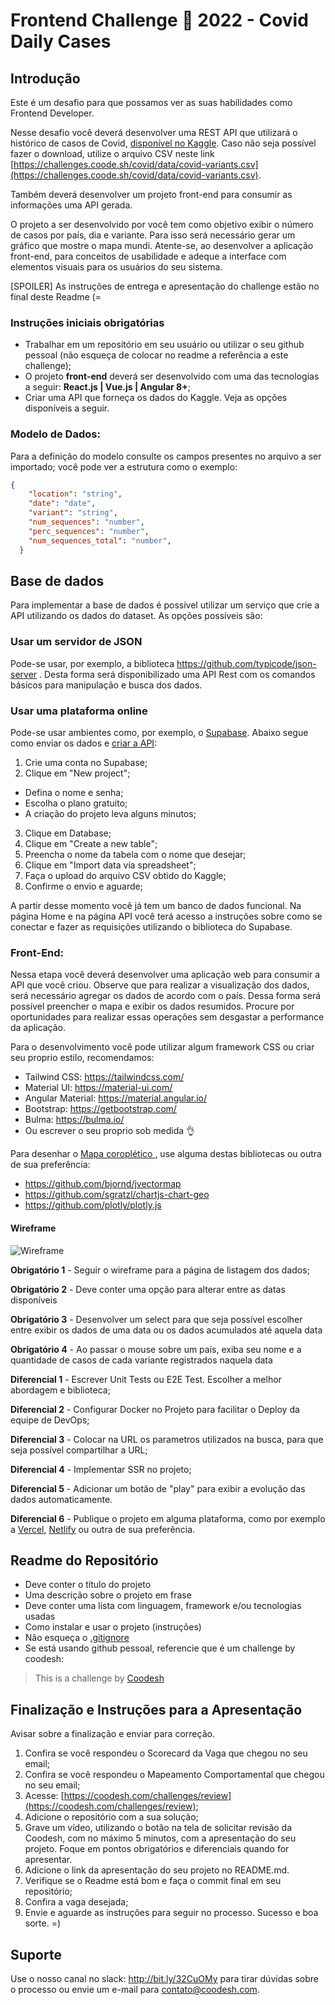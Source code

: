 # Frontend Challenge 🏅 2022 - Covid Daily Cases

## Introdução

Este é um desafio para que possamos ver as suas habilidades como Frontend Developer.

Nesse desafio você deverá desenvolver uma REST API que utilizará o histórico de casos de Covid, [disponível no Kaggle](https://www.kaggle.com/yamqwe/omicron-covid19-variant-daily-cases). Caso não seja possível fazer o download, utilize o arquivo CSV neste link [https://challenges.coode.sh/covid/data/covid-variants.csv](https://challenges.coode.sh/covid/data/covid-variants.csv).

Também deverá desenvolver um projeto front-end para consumir as informações uma API gerada.

O projeto a ser desenvolvido por você tem como objetivo exibir o número de casos por país, dia e variante. Para isso será necessário gerar um gráfico que mostre o mapa mundi. Atente-se, ao desenvolver a aplicação front-end, para conceitos de usabilidade e adeque a interface com elementos visuais para os usuários do seu sistema.

[SPOILER] As instruções de entrega e apresentação do challenge estão no final deste Readme (=

### Instruções iniciais obrigatórias

- Trabalhar em um repositório em seu usuário ou utilizar o seu github pessoal (não esqueça de colocar no readme a referência a este challenge);
- O projeto **front-end** deverá ser desenvolvido com uma das tecnologias a seguir: **React.js | Vue.js | Angular 8+**;
- Criar uma API que forneça os dados do Kaggle. Veja as opções disponíveis a seguir. 

### Modelo de Dados:

Para a definição do modelo consulte os campos presentes no arquivo a ser importado; você pode ver a estrutura como o exemplo:

```json
{
    "location": "string",
    "date": "date",
    "variant": "string",
    "num_sequences": "number",
    "perc_sequences": "number",
    "num_sequences_total": "number",
  }
```

## Base de dados
Para implementar a base de dados é possível utilizar um serviço que crie a API utilizando os dados do dataset. As opções possíveis são:

### Usar um servidor de JSON
Pode-se usar, por exemplo, a biblioteca https://github.com/typicode/json-server . Desta forma será disponibilizado uma API Rest com os comandos básicos para manipulação e busca dos dados.

### Usar uma plataforma online
Pode-se usar ambientes como, por exemplo, o [Supabase](https://app.supabase.io/). Abaixo segue como enviar os dados e [criar a API](https://supabase.com/docs/guides/api):

1. Crie uma conta no Supabase;
2. Clique em "New project";

- Defina o nome e senha;
- Escolha o plano gratuito;
- A criação do projeto leva alguns minutos;

3. Clique em Database;
4. Clique em "Create a new table";
5. Preencha o nome da tabela com o nome que desejar;
6. Clique em "Import data via spreadsheet";
7. Faça o upload do arquivo CSV obtido do Kaggle;
8. Confirme o envio e aguarde;

A partir desse momento você já tem um banco de dados funcional. Na página Home e na página API você terá acesso a instruções sobre como se conectar e fazer as requisições utilizando o biblioteca do Supabase.


### Front-End:

Nessa etapa você deverá desenvolver uma aplicação web para consumir a API que você criou. Observe que para realizar a visualização dos dados, será necessário agregar os dados de acordo com o país. Dessa forma será possível preencher o mapa e exibir os dados resumidos. Procure por oportunidades para realizar essas operações sem desgastar a performance da aplicação.

Para o desenvolvimento você pode utilizar algum framework CSS ou criar seu proprio estilo, recomendamos:
- Tailwind CSS: https://tailwindcss.com/
- Material UI: https://material-ui.com/
- Angular Material: https://material.angular.io/
- Bootstrap: https://getbootstrap.com/
- Bulma: https://bulma.io/
- Ou escrever o seu proprio sob medida 👌

Para desenhar o [Mapa coroplético
](https://pt.wikipedia.org/wiki/Mapa_coropl%C3%A9tico), use alguma destas bibliotecas ou outra de sua preferência:
- https://github.com/bjornd/jvectormap
- https://github.com/sgratzl/chartjs-chart-geo
- https://github.com/plotly/plotly.js

#### Wireframe

![Wireframe](./img/wireframe.jpg)  

**Obrigatório 1** - Seguir o wireframe para a página de listagem dos dados;

**Obrigatório 2** - Deve conter uma opção para alterar entre as datas disponíveis

**Obrigatório 3** - Desenvolver um select para que seja possível escolher entre exibir os dados de uma data ou os dados acumulados até aquela data

**Obrigatório 4** - Ao passar o mouse sobre um país, exiba seu nome e a quantidade de casos de cada variante registrados naquela data

**Diferencial 1** - Escrever Unit Tests ou E2E Test. Escolher a melhor abordagem e biblioteca;

**Diferencial 2** - Configurar Docker no Projeto para facilitar o Deploy da equipe de DevOps;

**Diferencial 3** - Colocar na URL os parametros utilizados na busca, para que seja possível compartilhar a URL;

**Diferencial 4** - Implementar SSR no projeto;

**Diferencial 5** - Adicionar um botão de "play" para exibir a evolução das dados automaticamente.

**Diferencial 6** - Publique o projeto em alguma plataforma, como por exemplo a [Vercel](https://vercel.com/), [Netlify](https://www.netlify.com/) ou outra de sua preferência.

## Readme do Repositório

- Deve conter o título do projeto
- Uma descrição sobre o projeto em frase
- Deve conter uma lista com linguagem, framework e/ou tecnologias usadas
- Como instalar e usar o projeto (instruções)
- Não esqueça o [.gitignore](https://www.toptal.com/developers/gitignore)
- Se está usando github pessoal, referencie que é um challenge by coodesh:  

>  This is a challenge by [Coodesh](https://coodesh.com/)

## Finalização e Instruções para a Apresentação

Avisar sobre a finalização e enviar para correção.

1. Confira se você respondeu o Scorecard da Vaga que chegou no seu email;
2. Confira se você respondeu o Mapeamento Comportamental que chegou no seu email;
3. Acesse: [https://coodesh.com/challenges/review](https://coodesh.com/challenges/review);
4. Adicione o repositório com a sua solução;
5. Grave um vídeo, utilizando o botão na tela de solicitar revisão da Coodesh, com no máximo 5 minutos, com a apresentação do seu projeto. Foque em pontos obrigatórios e diferenciais quando for apresentar.
6. Adicione o link da apresentação do seu projeto no README.md.
7. Verifique se o Readme está bom e faça o commit final em seu repositório;
8. Confira a vaga desejada;
9. Envie e aguarde as instruções para seguir no processo. Sucesso e boa sorte. =)

## Suporte

Use o nosso canal no slack: http://bit.ly/32CuOMy para tirar dúvidas sobre o processo ou envie um e-mail para contato@coodesh.com.

